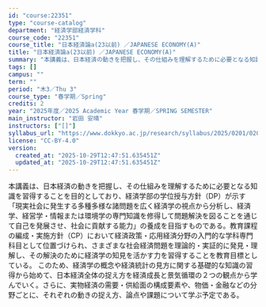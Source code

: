 ```yaml
---
id: "course:22351"
type: "course-catalog"
department: "経済学部経済学科"
course_code: "22351"
course_title: "日本経済論a(23以前) ／JAPANESE ECONOMY(A)"
title: "日本経済論a(23以前) ／JAPANESE ECONOMY(A)"
summary: "本講義は、日本経済の動きを把握し、その仕組みを理解するために必要となる知識を習得することを目的としており、経済学部の学位授与方針（DP）が示す「現実社会に発生する多種多様な諸問題を広く経済学の視点から分析し、経済学、経営学・情報または環境学…"
tags: []
campus: ""
term: ""
period: "木3／Thu 3"
course_type: "春学期／Spring"
credits: 2
year: "2025年度／2025 Academic Year 春学期／SPRING SEMESTER"
main_instructor: "岩田 安晴"
instructors: ["[]"]
syllabus_url: "https://www.dokkyo.ac.jp/research/syllabus/2025/0201/0201_22351_ja_JP.html"
license: "CC-BY-4.0"
version:
  created_at: "2025-10-29T12:47:51.635451Z"
  updated_at: "2025-10-29T12:47:51.635451Z"
---
```

本講義は、日本経済の動きを把握し、その仕組みを理解するために必要となる知識を習得することを目的としており、経済学部の学位授与方針（DP）が示す「現実社会に発生する多種多様な諸問題を広く経済学の視点から分析し、経済学、経営学・情報または環境学の専門知識を修得して問題解決を図ることを通じて自己を発展させ、社会に貢献する能力」の養成を目指すものである。教育課程の編成・実施方針（CP）において経済政策・応用経済分野の入門的な学科専門科目として位置づけられ、さまざまな社会経済問題を理論的・実証的に発見・理解し、その解決のために経済学の知見を活かす力を習得することを教育目標としている。 このため、経済学の概念や経済統計の見方に関する基礎的な知識の習得から始めて、日本経済全体の捉え方を経済成長と景気循環の２つの観点から学んでいく。さらに、実物経済の需要・供給面の構成要素や、物価・金融などの分野ごとに、それぞれの動きの捉え方、論点や課題について学ぶ予定である。
